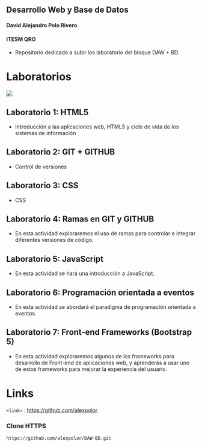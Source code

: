 ## Desarrollo Web y Base de Datos
#### David Alejandro Polo Rivero
#### ITESM QRO


- Repositorio dedicado a subir los laboratorio del bloque DAW + BD.


# Laboratorios

![](https://pandao.github.io/editor.md/images/logos/editormd-logo-180x180.png)
## Laboratorio 1: HTML5
- Introducción a las aplicaciones web, HTML5 y ciclo de vida de los sistemas de información
## Laboratorio 2: GIT + GITHUB
- Control de versiones
## Laboratorio 3: CSS
- CSS
## Laboratorio 4: Ramas en GIT y GITHUB
- En esta actividad exploraremos el uso de ramas para controlar e integrar diferentes versiones de código.
## Laboratorio 5: JavaScript
- En esta actividad se hará una introducción a JavaScript.
## Laboratorio 6: Programación orientada a eventos
- En esta actividad se abordará el paradigma de programación orientada a eventos.
## Laboratorio 7: Front-end Frameworks (Bootstrap 5)
- En esta actividad exploraremos algunos de los frameworks para desarrollo de Front-end de aplicaciones web, y aprenderás a usar uno de estos frameworks para mejorar la experiencia del usuario.

# Links


`<link>` : https://github.com/alexpolor



### Clone  HTTPS


`https://github.com/alexpolor/DAW-BD.git`

